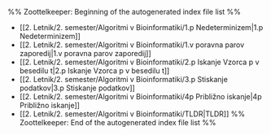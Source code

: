 %% Zoottelkeeper: Beginning of the autogenerated index file list  %%
-  [[2. Letnik/2. semester/Algoritmi v Bioinformatiki/1.p Nedeterminizem|1.p Nedeterminizem]]
-  [[2. Letnik/2. semester/Algoritmi v Bioinformatiki/1.v poravna parov zaporedij|1.v poravna parov zaporedij]]
-  [[2. Letnik/2. semester/Algoritmi v Bioinformatiki/2.p Iskanje Vzorca p v besedilu t|2.p Iskanje Vzorca p v besedilu t]]
-  [[2. Letnik/2. semester/Algoritmi v Bioinformatiki/3.p Stiskanje podatkov|3.p Stiskanje podatkov]]
-  [[2. Letnik/2. semester/Algoritmi v Bioinformatiki/4p Približno iskanje|4p Približno iskanje]]
-  [[2. Letnik/2. semester/Algoritmi v Bioinformatiki/TLDR|TLDR]]
%% Zoottelkeeper: End of the autogenerated index file list  %%
